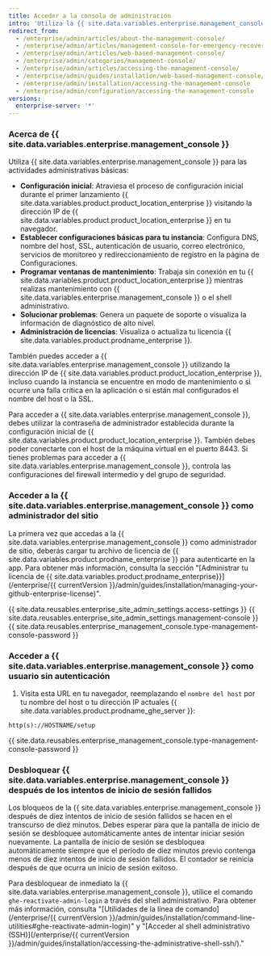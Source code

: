 ```yaml
---
title: Acceder a la consola de administración
intro: 'Utiliza la {{ site.data.variables.enterprise.management_console }} para configurar y establecer {{ site.data.variables.product.product_location }}, programa las ventanas de mantenimiento, soluciona problemas y administra tu licencia.'
redirect_from:
  - /enterprise/admin/articles/about-the-management-console/
  - /enterprise/admin/articles/management-console-for-emergency-recovery/
  - /enterprise/admin/articles/web-based-management-console/
  - /enterprise/admin/categories/management-console/
  - /enterprise/admin/articles/accessing-the-management-console/
  - /enterprise/admin/guides/installation/web-based-management-console/
  - /enterprise/admin/installation/accessing-the-management-console
  - /enterprise/admin/configuration/accessing-the-management-console
versions:
  enterprise-server: '*'
---
```


### Acerca de {{ site.data.variables.enterprise.management_console }}

Utiliza {{ site.data.variables.enterprise.management_console }} para las actividades administrativas básicas:
- **Configuración inicial**: Atraviesa el proceso de configuración inicial durante el primer lanzamiento {{ site.data.variables.product.product_location_enterprise }} visitando la dirección IP de {{ site.data.variables.product.product_location_enterprise }} en tu navegador.
- **Establecer configuraciones básicas para tu instancia**: Configura DNS, nombre del host, SSL, autenticación de usuario, correo electrónico, servicios de monitoreo y redireccionamiento de registro en la página de Configuraciones.
- **Programar ventanas de mantenimiento**: Trabaja sin conexión en tu {{ site.data.variables.product.product_location_enterprise }} mientras realizas mantenimiento con {{ site.data.variables.enterprise.management_console }} o el shell administrativo.
- **Solucionar problemas**: Genera un paquete de soporte o visualiza la información de diagnóstico de alto nivel.
- **Administración de licencias**: Visualiza o actualiza tu licencia {{ site.data.variables.product.prodname_enterprise }}.

También puedes acceder a {{ site.data.variables.enterprise.management_console }} utilizando la dirección IP de {{ site.data.variables.product.product_location_enterprise }}, incluso cuando la instancia se encuentre en modo de mantenimiento o si ocurre una falla crítica en la aplicación o si están mal configurados el nombre del host o la SSL.

Para acceder a {{ site.data.variables.enterprise.management_console }}, debes utilizar la contraseña de administrador establecida durante la configuración inicial de {{ site.data.variables.product.product_location_enterprise }}. También debes poder conectarte con el host de la máquina virtual en el puerto 8443. Si tienes problemas para acceder a {{ site.data.variables.enterprise.management_console }}, controla las configuraciones del firewall intermedio y del grupo de seguridad.

### Acceder a la {{ site.data.variables.enterprise.management_console }} como administrador del sitio

La primera vez que accedas a la {{ site.data.variables.enterprise.management_console }} como administrador de sitio, deberás cargar tu archivo de licencia de {{ site.data.variables.product.prodname_enterprise }} para autenticarte en la app. Para obtener más información, consulta la sección "[Administrar tu licencia de {{ site.data.variables.product.prodname_enterprise}}](/enterprise/{{ currentVersion }}/admin/guides/installation/managing-your-github-enterprise-license)".

{{ site.data.reusables.enterprise_site_admin_settings.access-settings }}
{{ site.data.reusables.enterprise_site_admin_settings.management-console }}
{{ site.data.reusables.enterprise_management_console.type-management-console-password }}

### Acceder a {{ site.data.variables.enterprise.management_console }} como usuario sin autenticación

1. Visita esta URL en tu navegador, reemplazando el `nombre del host` por tu nombre del host o tu dirección IP actuales {{ site.data.variables.product.prodname_ghe_server }}:
  ```shell
  http(s)://HOSTNAME/setup
  ```
{{ site.data.reusables.enterprise_management_console.type-management-console-password }}

### Desbloquear {{ site.data.variables.enterprise.management_console }} después de los intentos de inicio de sesión fallidos

Los bloqueos de la {{ site.data.variables.enterprise.management_console }} después de diez intentos de inicio de sesión fallidos se hacen en el transcurso de diez minutos. Debes esperar para que la pantalla de inicio de sesión se desbloquee automáticamente antes de intentar iniciar sesión nuevamente. La pantalla de inicio de sesión se desbloquea automáticamente siempre que el período de diez minutos previo contenga menos de diez intentos de inicio de sesión fallidos. El contador se reinicia después de que ocurra un inicio de sesión exitoso.

Para desbloquear de inmediato la {{ site.data.variables.enterprise.management_console }}, utilice el comando `ghe-reactivate-admin-login` a través del shell administrativo. Para obtener más información, consulta "[Utilidades de la línea de comando](/enterprise/{{ currentVersion }}/admin/guides/installation/command-line-utilities#ghe-reactivate-admin-login)" y "[Acceder al shell administrativo (SSH)](/enterprise/{{ currentVersion }}/admin/guides/installation/accessing-the-administrative-shell-ssh/)."
